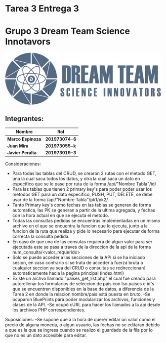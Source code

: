 # Tarea 3 Entrega 3
# Grupo 3 Dream Team Science Innotavors
![](img/Dream%20Team%20Logo.png)

## Integrantes:

<center>

| Nombre | Rol |
| ------ | --- |
|**Marco Espinoza**  |**201973074-6** |
|**Juan Mira**       |**201973055-k** |
|**Javier Peralta**  |**201973019-3** |

</center>

Consideraciones:
- Para todas las tablas del CRUD, se crearon 2 rutas con el metodo GET, una la cual saca todos los datos, y otra la cual saca un dato en especifico que se le pase por ruta de la forma /api/"Nombre Tabla"/id/
- Para las tablas que tienen 2 primary key's para poder poder usar los metodos GET para un dato especifico, PUSH, PUT, DELETE, se debe usar de la forma  /api/"Nombre Tabla"/pk1/pk2/
- Tanto Primary key's como fechas en las tablas se generan de forma automatica, las PK se generan a partir de la ultima agregada, y fechas con la hora actual en que se ejecuta el metodo.
- Todas las consultas pedidas se encuentras implementadas en un mismo archivo en el que se encuentra la funcion que lo ejecuta, junto a la funcion de la ruta que realiza y pide lo necesario para ejecutar de forma correcta la consulta pedida.
- En caso de que una de las consutas requiera de algun valor para ser ejecutada este se pasa a traves de la direccion de la api de la forma num_consulta/<valor_requerido>
- Solo se puede acceder a las secciones de la API si se ha iniciado sesion, en caso contrario si se trata de acceder a fuerza bruta a cualquier seccion ya sea del CRUD o consultas se redireccionará automaticamente hacia la pagina principal (index.html)
- Existe un archvo llamado "paises_get_list.php" el cual fue creado para autorellenar los formularios de seleccion de pais con lso paises e id's que se encuentren disponibles en la base de datos, a diferencia de la Tarea 2 en donde la relacion nombre/pais está puesta en bruto.
-Se ocuparon BluePrints para poder modularizar los archivos, funciones y clases de la API.
-Se ocupó cURL para hacer los llamados a la api desde los archivos PHP correspondientes.

Suposiciones:
-Se supone que a la hora de querer editar un valor como el precio de alguna moneda, o algun usuario, las fechas no se editaran debido a que es la que se ingresa cuando se realizo el guardado de la fila por lo que no es un dato accesible para editar.


